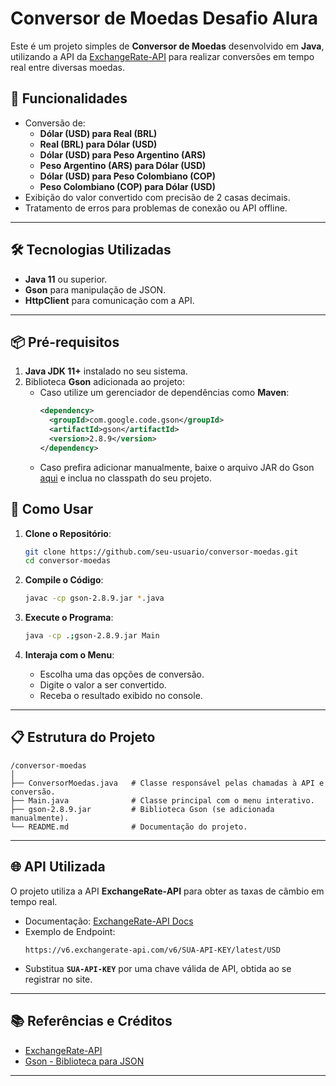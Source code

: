 
# Conversor de Moedas Desafio Alura
Este é um projeto simples de **Conversor de Moedas** desenvolvido em **Java**, utilizando a API da [ExchangeRate-API](https://www.exchangerate-api.com) para realizar conversões em tempo real entre diversas moedas.

## 🚀 Funcionalidades

- Conversão de:
  - **Dólar (USD) para Real (BRL)**
  - **Real (BRL) para Dólar (USD)**
  - **Dólar (USD) para Peso Argentino (ARS)**
  - **Peso Argentino (ARS) para Dólar (USD)**
  - **Dólar (USD) para Peso Colombiano (COP)**
  - **Peso Colombiano (COP) para Dólar (USD)**
- Exibição do valor convertido com precisão de 2 casas decimais.
- Tratamento de erros para problemas de conexão ou API offline.

---

## 🛠️ Tecnologias Utilizadas

- **Java 11** ou superior.
- **Gson** para manipulação de JSON.
- **HttpClient** para comunicação com a API.

---

## 📦 Pré-requisitos

1. **Java JDK 11+** instalado no seu sistema.
2. Biblioteca **Gson** adicionada ao projeto:
   - Caso utilize um gerenciador de dependências como **Maven**:
     ```xml
     <dependency>
       <groupId>com.google.code.gson</groupId>
       <artifactId>gson</artifactId>
       <version>2.8.9</version>
     </dependency>
     ```
   - Caso prefira adicionar manualmente, baixe o arquivo JAR do Gson [aqui](https://repo1.maven.org/maven2/com/google/code/gson/gson/2.8.9/) e inclua no classpath do seu projeto.

## 📖 Como Usar

1. **Clone o Repositório**:
   ```bash
   git clone https://github.com/seu-usuario/conversor-moedas.git
   cd conversor-moedas
   ```
   
2. **Compile o Código**:
   ```bash
   javac -cp gson-2.8.9.jar *.java
   ```
   
3. **Execute o Programa**:
   ```bash
   java -cp .;gson-2.8.9.jar Main
   ```
   
4. **Interaja com o Menu**:
   - Escolha uma das opções de conversão.
   - Digite o valor a ser convertido.
   - Receba o resultado exibido no console.

---

## 📋 Estrutura do Projeto

```
/conversor-moedas
│
├── ConversorMoedas.java   # Classe responsável pelas chamadas à API e conversão.
├── Main.java              # Classe principal com o menu interativo.
├── gson-2.8.9.jar         # Biblioteca Gson (se adicionada manualmente).
└── README.md              # Documentação do projeto.
```

---

## 🌐 API Utilizada
O projeto utiliza a API **ExchangeRate-API** para obter as taxas de câmbio em tempo real.
- Documentação: [ExchangeRate-API Docs](https://www.exchangerate-api.com/docs/standard-requests)
- Exemplo de Endpoint:
  ```
  https://v6.exchangerate-api.com/v6/SUA-API-KEY/latest/USD
  ```
- Substitua **`SUA-API-KEY`** por uma chave válida de API, obtida ao se registrar no site.
---


## 📚 Referências e Créditos

- [ExchangeRate-API](https://www.exchangerate-api.com)
- [Gson - Biblioteca para JSON](https://github.com/google/gson)

---
